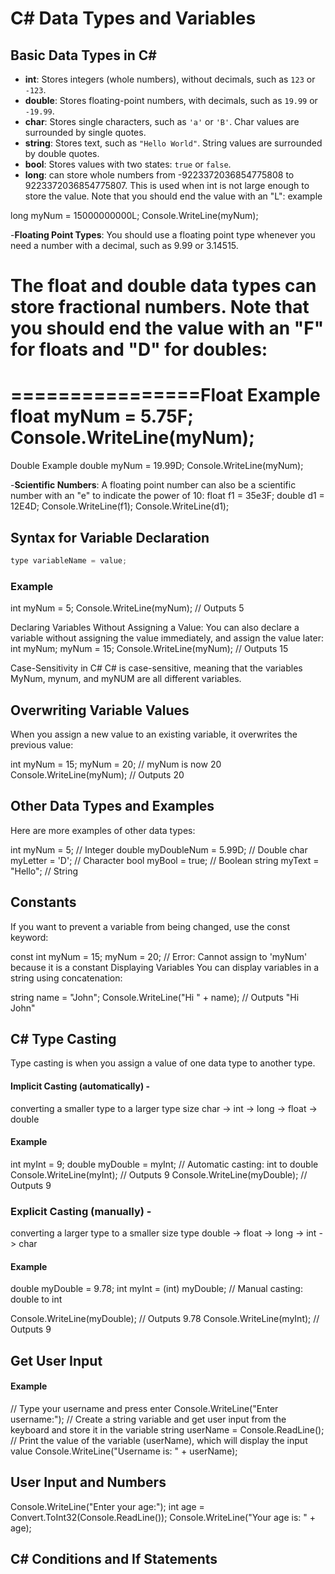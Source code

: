 # C# Data Types and Variables

## Basic Data Types in C#
- **int**: Stores integers (whole numbers), without decimals, such as `123` or `-123`.
- **double**: Stores floating-point numbers, with decimals, such as `19.99` or `-19.99`.
- **char**: Stores single characters, such as `'a'` or `'B'`. Char values are surrounded by single quotes.
- **string**: Stores text, such as `"Hello World"`. String values are surrounded by double quotes.
- **bool**: Stores values with two states: `true` or `false`.
- **long**: can store whole numbers from -9223372036854775808 to 9223372036854775807. This is used when int is not large enough to store the value. Note that you should end the value with an "L":
example

long myNum = 15000000000L;
Console.WriteLine(myNum);

-**Floating Point Types**: You should use a floating point type whenever you need a number with a decimal, such as 9.99 or 3.14515.
# The float and double data types can store fractional numbers. Note that you should end the value with an "F" for floats and "D" for doubles:
================Float Example
float myNum = 5.75F;
Console.WriteLine(myNum);
===================
Double Example
double myNum = 19.99D;
Console.WriteLine(myNum);


-**Scientific Numbers**:
A floating point number can also be a scientific number with an "e" to indicate the power of 10:
float f1 = 35e3F;
double d1 = 12E4D;
Console.WriteLine(f1);
Console.WriteLine(d1);


## Syntax for Variable Declaration
```csharp
type variableName = value;
```

### Example
int myNum = 5;
Console.WriteLine(myNum); // Outputs 5

Declaring Variables Without Assigning a Value:
You can also declare a variable without assigning the value immediately, and assign the value later:
int myNum;
myNum = 15;
Console.WriteLine(myNum); // Outputs 15

Case-Sensitivity in C#
C# is case-sensitive, meaning that the variables MyNum, mynum, and myNUM are all different variables.

## Overwriting Variable Values
When you assign a new value to an existing variable, it overwrites the previous value:

int myNum = 15;
myNum = 20; // myNum is now 20
Console.WriteLine(myNum); // Outputs 20

##              Other Data Types and Examples
Here are more examples of other data types:

int myNum = 5;             // Integer
double myDoubleNum = 5.99D; // Double
char myLetter = 'D';       // Character
bool myBool = true;        // Boolean
string myText = "Hello";   // String

##                                                          Constants
If you want to prevent a variable from being changed, use the const keyword:


const int myNum = 15;
myNum = 20; // Error: Cannot assign to 'myNum' because it is a constant
Displaying Variables
You can display variables in a string using concatenation:

string name = "John";
Console.WriteLine("Hi " + name); // Outputs "Hi John"

##                                                      C# Type Casting
Type casting is when you assign a value of one data type to another type.

#### Implicit Casting (automatically) - 
converting a smaller type to a larger type size
char -> int -> long -> float -> double

#### Example
int myInt = 9;
double myDouble = myInt;       // Automatic casting: int to double
Console.WriteLine(myInt);      // Outputs 9
Console.WriteLine(myDouble);   // Outputs 9

### Explicit Casting (manually) - 
converting a larger type to a smaller size type
double -> float -> long -> int -> char

#### Example
double myDouble = 9.78;
int myInt = (int) myDouble;    // Manual casting: double to int

Console.WriteLine(myDouble);   // Outputs 9.78
Console.WriteLine(myInt);      // Outputs 9

##                                          Get User Input
#### Example
// Type your username and press enter
Console.WriteLine("Enter username:");
// Create a string variable and get user input from the keyboard and store it in the variable
string userName = Console.ReadLine();
// Print the value of the variable (userName), which will display the input value
Console.WriteLine("Username is: " + userName);

##                                     User Input and Numbers
Console.WriteLine("Enter your age:");
int age = Convert.ToInt32(Console.ReadLine());
Console.WriteLine("Your age is: " + age);

##                                     C# Conditions and If Statements













